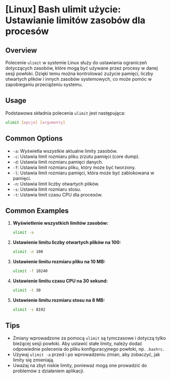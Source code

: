 # [Linux] Bash ulimit użycie: Ustawianie limitów zasobów dla procesów

## Overview
Polecenie `ulimit` w systemie Linux służy do ustawiania ograniczeń dotyczących zasobów, które mogą być używane przez procesy w danej sesji powłoki. Dzięki temu można kontrolować zużycie pamięci, liczby otwartych plików i innych zasobów systemowych, co może pomóc w zapobieganiu przeciążeniu systemu.

## Usage
Podstawowa składnia polecenia `ulimit` jest następująca:

```bash
ulimit [opcje] [argumenty]
```

## Common Options
- `-a`: Wyświetla wszystkie aktualne limity zasobów.
- `-c`: Ustawia limit rozmiaru pliku zrzutu pamięci (core dump).
- `-d`: Ustawia limit rozmiaru pamięci danych.
- `-f`: Ustawia limit rozmiaru pliku, który może być tworzony.
- `-l`: Ustawia limit rozmiaru pamięci, która może być zablokowana w pamięci.
- `-n`: Ustawia limit liczby otwartych plików.
- `-s`: Ustawia limit rozmiaru stosu.
- `-t`: Ustawia limit czasu CPU dla procesów.

## Common Examples
1. **Wyświetlenie wszystkich limitów zasobów:**
   ```bash
   ulimit -a
   ```

2. **Ustawienie limitu liczby otwartych plików na 100:**
   ```bash
   ulimit -n 100
   ```

3. **Ustawienie limitu rozmiaru pliku na 10 MB:**
   ```bash
   ulimit -f 10240
   ```

4. **Ustawienie limitu czasu CPU na 30 sekund:**
   ```bash
   ulimit -t 30
   ```

5. **Ustawienie limitu rozmiaru stosu na 8 MB:**
   ```bash
   ulimit -s 8192
   ```

## Tips
- Zmiany wprowadzone za pomocą `ulimit` są tymczasowe i dotyczą tylko bieżącej sesji powłoki. Aby ustawić stałe limity, należy dodać odpowiednie polecenia do pliku konfiguracyjnego powłoki, np. `.bashrc`.
- Używaj `ulimit -a` przed i po wprowadzeniu zmian, aby zobaczyć, jak limity się zmieniają.
- Uważaj na zbyt niskie limity, ponieważ mogą one prowadzić do problemów z działaniem aplikacji.